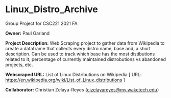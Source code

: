 # Linux_Distro_Archive
Group Project for CSC221 2021 FA


__Owner:__ Paul Garland

__Project Description:__ Web Scraping project to gather data from Wikipedia to create a dataframe that collects every distro name, base and, a short description.  Can be used to track which base has the most distibutions related to it, percentage of currently maintained distrobutions vs abandoned projects, etc.

__Webscraped URL:__ List of Linux Distributions on Wikipedia [ URL: https://en.wikipedia.org/wiki/List_of_Linux_distributions ]

__Collaborator:__ Christian Zelaya-Reyes {cizelayareyes@my.waketech.edu}
